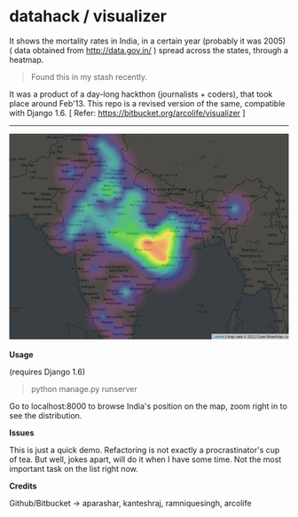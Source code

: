 datahack / visualizer
=====================
 
It shows the mortality rates in India, in a certain year (probably it was 2005) ( data obtained from http://data.gov.in/ ) spread across the states, through a heatmap.

> Found this in my stash recently. 

It was a product of a day-long hackthon (journalists + coders), that took place around Feb'13. This repo is a revised version of the same, compatible with Django 1.6. [ Refer: https://bitbucket.org/arcolife/visualizer ]

***

![Infant Mortality Rate Sample](https://raw.githubusercontent.com/arcolife/datahack/master/static/img/screenshot.png)


**Usage**

(requires Django 1.6)

> python manage.py runserver

Go to localhost:8000 to browse India's position on the map, 
zoom right in to see the distribution.

**Issues**

This is just a quick demo. Refactoring is not exactly a procrastinator's cup of tea. But well, jokes apart, will do it when I have some time. Not the most important task on the list right now.

**Credits**

Github/Bitbucket -> aparashar, kanteshraj, ramniquesingh, arcolife